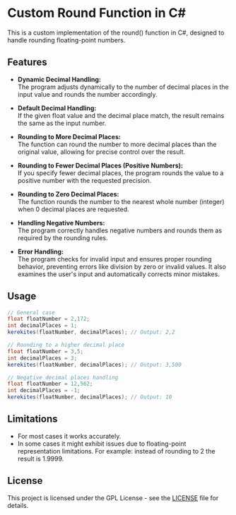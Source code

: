 # Custom Round Function in C#

This is a custom implementation of the round() function in C#, designed to handle rounding floating-point numbers.

## Features

- **Dynamic Decimal Handling:**  
  The program adjusts dynamically to the number of decimal places in the input value and rounds the number accordingly.
  
- **Default Decimal Handling:**  
  If the given float value and the decimal place match, the result remains the same as the input number.
  
- **Rounding to More Decimal Places:**  
  The function can round the number to more decimal places than the original value, allowing for precise control over the result.
  
- **Rounding to Fewer Decimal Places (Positive Numbers):**  
  If you specify fewer decimal places, the program rounds the value to a positive number with the requested precision.

- **Rounding to Zero Decimal Places:**  
  The function rounds the number to the nearest whole number (integer) when 0 decimal places are requested.

- **Handling Negative Numbers:**  
  The program correctly handles negative numbers and rounds them as required by the rounding rules.

- **Error Handling:**  
  The program checks for invalid input and ensures proper rounding behavior, preventing errors like division by zero or invalid values. It also examines the user's input and automatically corrects minor mistakes.

## Usage

```csharp
// General case
float floatNumber = 2,172;
int decimalPlaces = 1;
kerekites(floatNumber, decimalPlaces); // Output: 2,2

// Rounding to a higher decimal place
float floatNumber = 3,5;
int decimalPlaces = 3;
kerekites(floatNumber, decimalPlaces); // Output: 3,500

// Negative decimal places handling
float floatNumber = 12,562;
int decimalPlaces = -1;
kerekites(floatNumber, decimalPlaces); // Output: 10
```

## Limitations

- For most cases it works accurately.
- In some cases it might exhibit issues due to floating-point representation limitations. For example: instead of rounding to 2 the result is 1.9999.

## License

This project is licensed under the GPL License - see the [LICENSE](LICENSE) file for details.

